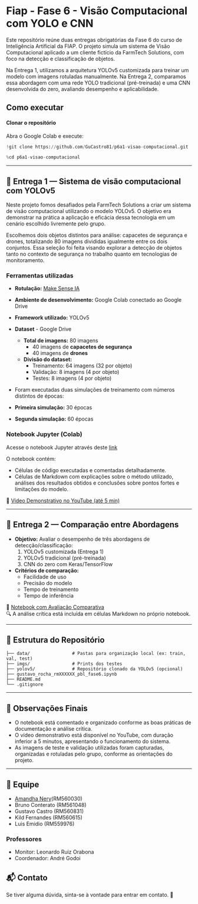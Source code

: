 # Fiap -  Fase 6 -  Visão Computacional com YOLO e CNN

Este repositório reúne duas entregas obrigatórias da Fase 6 do curso de Inteligência Artificial da FIAP. O projeto simula um sistema de Visão Computacional aplicado a um cliente fictício da FarmTech Solutions, com foco na detecção e classificação de objetos.

Na Entrega 1, utilizamos a arquitetura YOLOv5 customizada para treinar um modelo com imagens rotuladas manualmente. 
Na Entrega 2, comparamos essa abordagem com uma rede YOLO tradicional (pré-treinada) e uma CNN desenvolvida do zero, avaliando desempenho e aplicabilidade.

## Como executar

#### Clonar o repositório
Abra o Google Colab e execute:

```python
!git clone https://github.com/GuCastro81/p6a1-visao-computacional.git 

%cd p6a1-visao-computacional

```
---

## 🎯 Entrega 1 — Sistema de visão computacional com YOLOv5 

Neste projeto fomos desafiados pela FarmTech Solutions a criar um sistema de visão computacional utilizando o modelo YOLOv5. O objetivo era demonstrar na prática a aplicação e eficácia dessa tecnologia em um cenário escolhido livremente pelo grupo.

Escolhemos dois objetos distintos para análise: capacetes de segurança e drones, totalizando 80 imagens divididas igualmente entre os dois conjuntos. Essa seleção foi feita visando explorar a detecção de objetos tanto no contexto de segurança no trabalho quanto em tecnologias de monitoramento.


### Ferramentas utilizadas

- **Rotulação:** [Make Sense IA](https://www.makesense.ai/)
- **Ambiente de desenvolvimento:** Google Colab conectado ao Google Drive
- **Framework utilizado:** YOLOv5
- **Dataset** - Google Drive
  - **Total de imagens:** 80 imagens
    - 40 imagens de **capacetes de segurança**
    - 40 imagens de **drones**
  - **Divisão do dataset:**
    - Treinamento: 64 imagens (32 por objeto)
    - Validação: 8 imagens (4 por objeto)
    - Testes: 8 imagens (4 por objeto)

- Foram executadas duas simulações de treinamento com números distintos de épocas:
- **Primeira simulação:** 30 épocas
- **Segunda simulação:** 60 épocas

### Notebook Jupyter (Colab)
Acesse o notebook Jupyter através deste [link](https://colab.research.google.com/drive/1AB1_zVO89Xih9t1GqknAmx9thRaxVzO0?usp=sharing)

O notebook contém:
- Células de código executadas e comentadas detalhadamente.
- Células de Markdown com explicações sobre o método utilizado, análises dos resultados obtidos e conclusões sobre pontos fortes e limitações do modelo.

🔗 [Vídeo Demonstrativo no YouTube (até 5 min)](https://www.youtube.com/)  

---

## 🤖 Entrega 2 — Comparação entre Abordagens

- **Objetivo:** Avaliar o desempenho de três abordagens de detecção/classificação:
  1. YOLOv5 customizada (Entrega 1)
  2. YOLOv5 tradicional (pré-treinada)
  3. CNN do zero com Keras/TensorFlow
- **Critérios de comparação:**
  - Facilidade de uso
  - Precisão do modelo
  - Tempo de treinamento
  - Tempo de inferência

📘 [Notebook com Avaliação Comparativa](https://colab.research.google.com/)  
🔍 A análise crítica está incluída em células Markdown no próprio notebook.

---

## 📁 Estrutura do Repositório

```
├── data/                # Pastas para organização local (ex: train, val, test)
├── imgs/                # Prints dos testes
├── yolov5/              # Repositório clonado da YOLOv5 (opcional)
├── gustavo_rocha_rmXXXXXX_pbl_fase6.ipynb
├── README.md
└── .gitignore
```

---

## 📌 Observações Finais

- O notebook está comentado e organizado conforme as boas práticas de documentação e análise crítica.
- O vídeo demonstrativo está disponível no YouTube, com duração inferior a 5 minutos, apresentando o funcionamento do sistema.
- As imagens de teste e validação utilizadas foram capturadas, organizadas e rotuladas pelo grupo, conforme as orientações do projeto.

---
## 👥 Equipe

- [Amandha Nery](https://github.com/insanedays/)(RM560030) 
- Bruno Conterato (RM561048)
- Gustavo Castro (RM560831)
- Kild Fernandes (RM560615)
- Luis Emidio (RM559976)
  
### Professores
- Monitor: Leonardo Ruiz Orabona
- Coordenador: André Godoi

## 📬 Contato  
Se tiver alguma dúvida, sinta-se à vontade para entrar em contato. 🚀


